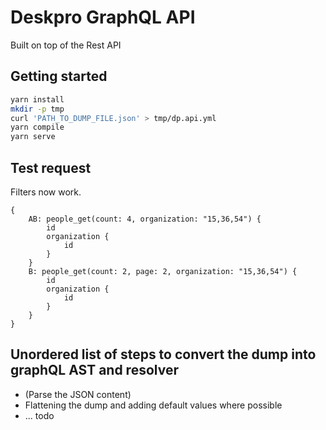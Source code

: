 # Deskpro GraphQL API

Built on top of the Rest API

## Getting started

```bash
yarn install
mkdir -p tmp
curl 'PATH_TO_DUMP_FILE.json' > tmp/dp.api.yml
yarn compile
yarn serve
```

## Test request

Filters now work.

```gql
{
    AB: people_get(count: 4, organization: "15,36,54") {
        id
        organization {
            id
        }
    }
    B: people_get(count: 2, page: 2, organization: "15,36,54") {
        id
        organization {
            id
        }
    }
}
```

## Unordered list of steps to convert the dump into graphQL AST and resolver

-   (Parse the JSON content)
-   Flattening the dump and adding default values where possible
-   ... todo
